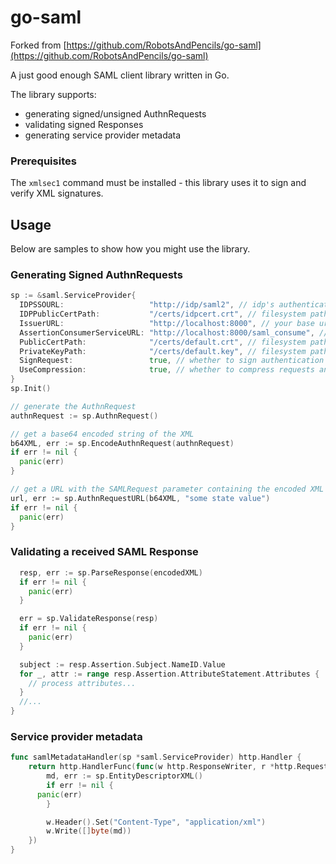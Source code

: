 go-saml
======

Forked from [https://github.com/RobotsAndPencils/go-saml](https://github.com/RobotsAndPencils/go-saml)

A just good enough SAML client library written in Go.

The library supports:

* generating signed/unsigned AuthnRequests
* validating signed Responses
* generating service provider metadata

### Prerequisites

The `xmlsec1` command must be installed - this library uses it to
sign and verify XML signatures.

Usage
-----

Below are samples to show how you might use the library.

### Generating Signed AuthnRequests

```go
sp := &saml.ServiceProvider{
  IDPSSOURL:                   "http://idp/saml2", // idp's authentication url
  IDPPublicCertPath:           "/certs/idpcert.crt", // filesystem path to idp's cert
  IssuerURL:                   "http://localhost:8000", // your base url
  AssertionConsumerServiceURL: "http://localhost:8000/saml_consume", // your callback url after authentication at IDP
  PublicCertPath:              "/certs/default.crt", // filesystem path to your cert
  PrivateKeyPath:              "/certs/default.key", // filesystem path to your private key
  SignRequest:                 true, // whether to sign authentication requests
  UseCompression:              true, // whether to compress requests and decompress responses
}
sp.Init()

// generate the AuthnRequest
authnRequest := sp.AuthnRequest()

// get a base64 encoded string of the XML
b64XML, err := sp.EncodeAuthnRequest(authnRequest)
if err != nil {
  panic(err)
}

// get a URL with the SAMLRequest parameter containing the encoded XML
url, err := sp.AuthnRequestURL(b64XML, "some state value")
if err != nil {
  panic(err)
}
```

### Validating a received SAML Response


```go
  resp, err := sp.ParseResponse(encodedXML)
  if err != nil {
    panic(err)
  }

  err = sp.ValidateResponse(resp)
  if err != nil {
    panic(err)
  }

  subject := resp.Assertion.Subject.NameID.Value
  for _, attr := range resp.Assertion.AttributeStatement.Attributes {
    // process attributes...
  }
  //...
}
```

### Service provider metadata

```go
func samlMetadataHandler(sp *saml.ServiceProvider) http.Handler {
	return http.HandlerFunc(func(w http.ResponseWriter, r *http.Request) {
		md, err := sp.EntityDescriptorXML()
		if err != nil {
      panic(err)
		}

		w.Header().Set("Content-Type", "application/xml")
		w.Write([]byte(md))
	})
}
```
